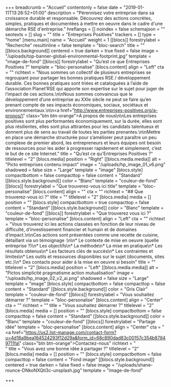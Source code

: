 +++
breadcrumb = "Accueil"
contentonly = false
date = "2019-01-11T13:26:52+01:00"
description = "Pérennisez votre entreprise dans sa croissance durable et responsable. Découvrez des actions concrètes, simples, pratiques et documentées à mettre en oeuvre dans le cadre d'une démarche RSE d'entreprise."
hreflangs = []
noindex = false
schemajson = ""
seotexts = []
slug = ""
title = "Entreprises Positives"
trackers = []
type = "home"
[menu.main]
name = "Accueil"
weight = 1
[[blocs]]
forestrylabel = "Recherche"
resultinline = false
template = "bloc-search"
title = ""
[[blocs.background]]
centered = true
darken = true
fixed = false
image = "/uploads/top-banner-global-environmental-footprint.jpg"
template = "image-de-fond"
[[blocs]]
forestrylabel = "Qu’est ce que Entreprises Positives ?"
template = "bloc-personalise"
[blocs.content]
align = "Left"
cta = ""
richtext = "Nous sommes un collectif de plusieurs entreprises se regroupant pour partager les bonnes pratiques RSE / développement durable. Ces bonnes pratiques sont triées et cataloguées à l’aide de l’association Planet’RSE qui apporte son expertise sur le sujet pour juger de l’impact de ces actions.\n\nNous sommes convaincus que le développement d’une entreprise au XXIe siècle ne peut se faire qu’en prenant compte de ses impacts économiques, sociaux, sociétaux et environnementaux.\n\n<a href=\"http://www.entreprises-positives.org/a-propos/\" class=\"btn btn-orange\">A propos de nous</a>\n\nLes entreprises positives sont plus performantes économiquement, sur la durée, elles sont plus résilientes, elles sont plus attirantes pour les candidats talentueux et donnent plus de sens au travail de toutes les parties prenantes.\n\nMettre en place une démarche structurée pour s’améliorer peut paraître un peu complexe de premier abord, les entrepreneurs et leurs équipes ont besoin de ressources pour les aider à progresser rapidement et simplement, c’est le but de ce site Internet."
title = "Qu’est ce qu'Entreprises Positives ?"
titlelevel = "2"
[blocs.media]
position = "Right"
[[blocs.media.media]]
alt = "Picto entreprises contenu impact"
image = "/uploads/hp_image_01_v6.png"
shadowed = false
size = "Large"
template = "image"
[blocs.style]
compactbottom = false
compacttop = false
content = "Standard"
[[blocs.style.background]]
color = "Blanc"
template = "couleur-de-fond"
[[blocs]]
forestrylabel = "Que trouverez-vous ici title"
template = "bloc-personalise"
[blocs.content]
align = ""
cta = ""
richtext = "## Que trouverez-vous ici ?"
title = ""
titlelevel = "2"
[blocs.media]
media = []
position = ""
[blocs.style]
compactbottom = true
compacttop = false
content = "Standard"
[[blocs.style.background]]
color = "Blanc"
template = "couleur-de-fond"
[[blocs]]
forestrylabel = "Que trouverez vous ici ?"
template = "bloc-personalise"
[blocs.content]
align = "Left"
cta = ""
richtext = "Vous trouverez ici les actions classées en fonction de leur niveau de difficulté, d’investissement financier et humain et de domaines d’impact.\n\nCes actions sont présentées comme une recette de cuisine, détaillant via un témoignage :\n\n* Le contexte de mise en oeuvre (quelle entreprise ?)\n* Les objectifs\n* La méthode\n* La mise en pratique\n* Les résultats obtenus\n* Les facteurs clés de succès\n* Les contraintes et limites\n* Les outils et ressources disponibles sur le sujet (documents, sites etc.)\n* Des contacts pour aider à la mise en oeuvre si besoin"
title = ""
titlelevel = "2"
[blocs.media]
position = "Left"
[[blocs.media.media]]
alt = "Pictos simplicité pragmatisme action mutualisation"
image = "/uploads/hp_image_02_v2_ai.png"
shadowed = false
size = "Large"
template = "image"
[blocs.style]
compactbottom = false
compacttop = false
content = "Standard"
[[blocs.style.background]]
color = "Gris Clair"
template = "couleur-de-fond"
[[blocs]]
forestrylabel = "Vous souhaitez démarrer ?"
template = "bloc-personalise"
[blocs.content]
align = "Center"
cta = ""
richtext = ""
title = "Vous souhaitez démarrer ?"
titlelevel = "2"
[blocs.media]
media = []
position = ""
[blocs.style]
compactbottom = false
compacttop = false
content = "Standard"
[[blocs.style.background]]
color = "Blanc"
template = "couleur-de-fond"
[[blocs]]
forestrylabel = "Partage idée"
template = "bloc-personalise"
[blocs.content]
align = "Center"
cta = "<a href=\"https://us2.list-manage.com/contact-form?u=4d18a9bea164524293f12d29a&form_id=68c890dad83c00157c354b87849711fa\" class=\"btn btn-orange\">Contactez-nous</a>"
richtext = "<br/>"
title = "Vous avez une bonne idée à partager ?"
titlelevel = "2"
[blocs.media]
media = []
position = ""
[blocs.style]
compactbottom = false
compacttop = false
content = "Fond image"
[[blocs.style.background]]
centered = true
darken = false
fixed = false
image = "/uploads/shane-rounce-DNkoNXQti3c-unsplash.jpg"
template = "image-de-fond"

+++
